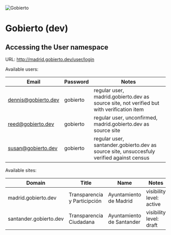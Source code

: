 ![Gobierto](https://gobierto.es/assets/logo_gobierto.png)

# Gobierto (dev)

## Accessing the User namespace

URL: http://madrid.gobierto.dev/user/login

Available users:

| Email               | Password | Notes                                                                                     |
| ---                 | ---      | ---                                                                                       |
| dennis@gobierto.dev | gobierto | regular user, madrid.gobierto.dev as source site, not verified but with verification item |
| reed@gobierto.dev   | gobierto | regular user, unconfirmed, madrid.gobierto.dev as source site                             |
| susan@gobierto.dev  | gobierto | regular user, santander.gobierto.dev as source site, unsuccesfuly verified against census |

Available sites:

| Domain                 | Title                        | Name                      | Notes                    |
| ---                    | ---                          | ---                       | ---                      |
| madrid.gobierto.dev    | Transparencia y Participción | Ayuntamiento de Madrid    | visibility level: active |
| santander.gobierto.dev | Transparencia Ciudadana      | Ayuntamiento de Santander | visibility level: draft  |
